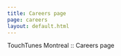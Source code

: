 ```yaml
---
title: Careers page
page: careers
layout: default.html
---
```


TouchTunes Montreal :: Careers page
